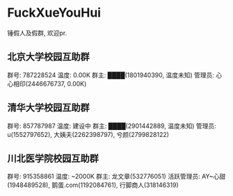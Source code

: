 # FuckXueYouHui

锤假人及假群, 欢迎pr.

## 北京大学校园互助群

群号: 787228524
温度: 0.00K
群主: ████(1801940390, 温度未知)
管理员: 心心相印(2446676737, 0.00K)

## 清华大学校园互助群

群号: 857787987
温度: 建设中
群主: ████(2901442889, 温度未知)
管理员: u(1552797652), 大姨夫(2262398797), 兮颜(2799828122)

## 川北医学院校园互助群

群号: 915358861
温度: ~2000K
群主: 龙文章(532776051)
活跃管理员: AY~心甜(1948489528), 鹅蛋.com(1192084761), 行脚商人(318146319)
